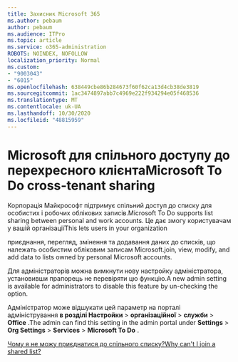 ```yaml
---
title: Захисник Microsoft 365
ms.author: pebaum
author: pebaum
ms.audience: ITPro
ms.topic: article
ms.service: o365-administration
ROBOTS: NOINDEX, NOFOLLOW
localization_priority: Normal
ms.custom:
- "9003043"
- "6015"
ms.openlocfilehash: 638449cbe86b284673f60f62ca13d4cb38de3819
ms.sourcegitcommit: 1ac3474897abb7c4969e222f934294e05f468536
ms.translationtype: MT
ms.contentlocale: uk-UA
ms.lasthandoff: 10/30/2020
ms.locfileid: "48815959"
---
```

# <a name="microsoft-to-do-cross-tenant-sharing"></a><span data-ttu-id="3b94d-102">Microsoft для спільного доступу до перехресного клієнта</span><span class="sxs-lookup"><span data-stu-id="3b94d-102">Microsoft To Do cross-tenant sharing</span></span>

<span data-ttu-id="3b94d-103">Корпорація Майкрософт підтримує спільний доступ до списку для особистих і робочих облікових записів.</span><span class="sxs-lookup"><span data-stu-id="3b94d-103">Microsoft To Do supports list sharing between personal and work accounts.</span></span> <span data-ttu-id="3b94d-104">Це дає змогу користувачам у вашій організації</span><span class="sxs-lookup"><span data-stu-id="3b94d-104">This lets users in your organization</span></span>

<span data-ttu-id="3b94d-105">приєднання, перегляд, змінення та додавання даних до списків, що належать особистим обліковим записам Microsoft.</span><span class="sxs-lookup"><span data-stu-id="3b94d-105">join, view, modify, and add data to lists owned by personal Microsoft accounts.</span></span>

<span data-ttu-id="3b94d-106">Для адміністраторів можна вимкнути нову настройку адміністратора, установивши прапорець не перевіряти цю функцію.</span><span class="sxs-lookup"><span data-stu-id="3b94d-106">A new admin setting is available for administrators to disable this feature by un-checking the option.</span></span>

<span data-ttu-id="3b94d-107">Адміністратор може відшукати цей параметр на порталі адміністрування **в розділі Настройки**  >  **організаційної**  >  **служби**  >  **Office** .</span><span class="sxs-lookup"><span data-stu-id="3b94d-107">The admin can find this setting in the admin portal under **Settings** > **Org Settings** > **Services** > **Microsoft To Do** .</span></span>  

[<span data-ttu-id="3b94d-108">Чому я не можу приєднатися до спільного списку?</span><span class="sxs-lookup"><span data-stu-id="3b94d-108">Why can't I join a shared list?</span></span>](https://support.microsoft.com/office/why-can-t-i-join-a-shared-list-3a6195de-e3a8-437a-b562-7c8c011dc574?ui=en-us&rs=en-us&ad=us)